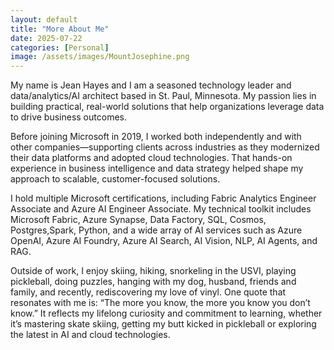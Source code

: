 ```yaml
---
layout: default
title: "More About Me"
date: 2025-07-22
categories: [Personal]
image: /assets/images/MountJosephine.png
---
```


My name is Jean Hayes and I am a seasoned technology leader and data/analytics/AI architect based in St. Paul, Minnesota. My passion lies in building practical, real-world solutions that help organizations leverage data to drive business outcomes.

Before joining Microsoft in 2019, I worked both independently and with other companies—supporting clients across industries as they modernized their data platforms and adopted cloud technologies. That hands-on experience in business intelligence and data strategy helped shape my approach to scalable, customer-focused solutions.

I hold multiple Microsoft certifications, including Fabric Analytics Engineer Associate and Azure AI Engineer Associate. My technical toolkit includes Microsoft Fabric, Azure Synapse, Data Factory, SQL, Cosmos, Postgres,Spark, Python, and a wide array of AI services such as Azure OpenAI, Azure AI Foundry, Azure AI Search, AI Vision, NLP, AI Agents, and RAG.

Outside of work, I enjoy skiing, hiking, snorkeling in the USVI, playing pickleball, doing puzzles, hanging with my dog, husband, friends and family, and recently, rediscovering my love of vinyl. One quote that resonates with me is: “The more you know, the more you know you don’t know.” It reflects my lifelong curiosity and commitment to learning, whether it’s mastering skate skiing, getting my butt kicked in pickleball or exploring the latest in AI and cloud technologies.
